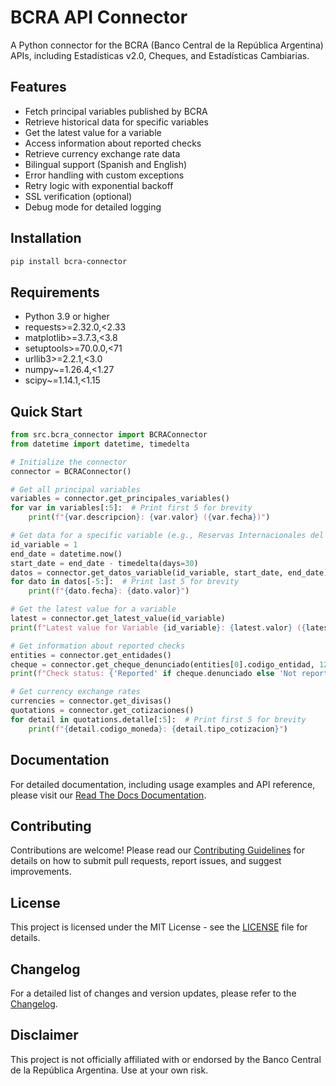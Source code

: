# BCRA API Connector

A Python connector for the BCRA (Banco Central de la República Argentina) APIs, including Estadísticas v2.0, Cheques, and Estadísticas Cambiarias.

## Features

- Fetch principal variables published by BCRA
- Retrieve historical data for specific variables
- Get the latest value for a variable
- Access information about reported checks
- Retrieve currency exchange rate data
- Bilingual support (Spanish and English)
- Error handling with custom exceptions
- Retry logic with exponential backoff
- SSL verification (optional)
- Debug mode for detailed logging

## Installation

```bash
pip install bcra-connector
```

## Requirements

- Python 3.9 or higher
- requests>=2.32.0,<2.33
- matplotlib>=3.7.3,<3.8
- setuptools>=70.0.0,<71
- urllib3>=2.2.1,<3.0
- numpy~=1.26.4,<1.27
- scipy~=1.14.1,<1.15

## Quick Start

```python
from src.bcra_connector import BCRAConnector
from datetime import datetime, timedelta

# Initialize the connector
connector = BCRAConnector()

# Get all principal variables
variables = connector.get_principales_variables()
for var in variables[:5]:  # Print first 5 for brevity
    print(f"{var.descripcion}: {var.valor} ({var.fecha})")

# Get data for a specific variable (e.g., Reservas Internacionales del BCRA)
id_variable = 1
end_date = datetime.now()
start_date = end_date - timedelta(days=30)
datos = connector.get_datos_variable(id_variable, start_date, end_date)
for dato in datos[-5:]:  # Print last 5 for brevity
    print(f"{dato.fecha}: {dato.valor}")

# Get the latest value for a variable
latest = connector.get_latest_value(id_variable)
print(f"Latest value for Variable {id_variable}: {latest.valor} ({latest.fecha})")

# Get information about reported checks
entities = connector.get_entidades()
cheque = connector.get_cheque_denunciado(entities[0].codigo_entidad, 12345678)
print(f"Check status: {'Reported' if cheque.denunciado else 'Not reported'}")

# Get currency exchange rates
currencies = connector.get_divisas()
quotations = connector.get_cotizaciones()
for detail in quotations.detalle[:5]:  # Print first 5 for brevity
    print(f"{detail.codigo_moneda}: {detail.tipo_cotizacion}")
```

## Documentation

For detailed documentation, including usage examples and API reference, please visit our [Read The Docs Documentation](https://bcra-connector.readthedocs.io/).

## Contributing

Contributions are welcome! Please read our [Contributing Guidelines](CONTRIBUTING.md) for details on how to submit pull requests, report issues, and suggest improvements.

## License

This project is licensed under the MIT License - see the [LICENSE](LICENSE) file for details.

## Changelog

For a detailed list of changes and version updates, please refer to the [Changelog](https://bcra-connector.readthedocs.io/en/latest/changelog.html).

## Disclaimer

This project is not officially affiliated with or endorsed by the Banco Central de la República Argentina. Use at your own risk.